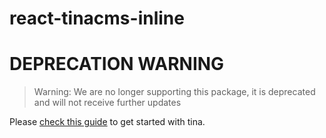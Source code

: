 # react-tinacms-inline

# DEPRECATION WARNING

> Warning: We are no longer supporting this package, it is deprecated and will not receive further updates

Please [check this guide](https://tina.io/docs/setup-overview/) to get started with tina.
